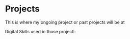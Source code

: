 # Projects

This is where my ongoing project or past projects will be at 


Digital Skills used in those projectl:
